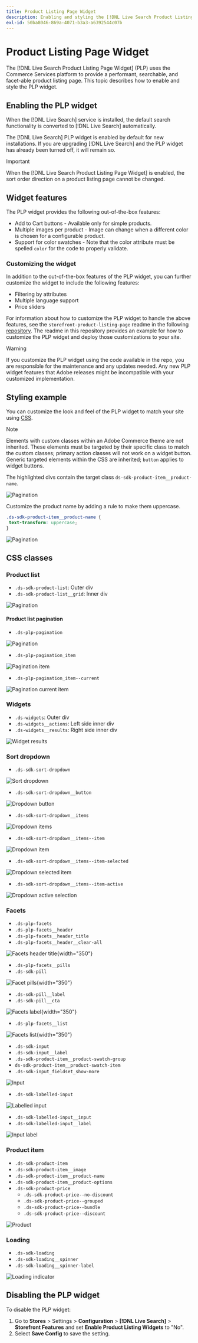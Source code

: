 ```yaml
---
title: Product Listing Page Widget
description: Enabling and styling the [!DNL Live Search Product Listing Page Widget]
exl-id: 50ba8046-869a-4071-b3a3-a6392544c07b
---
```

# Product Listing Page Widget

The [!DNL Live Search Product Listing Page Widget] (PLP) uses the Commerce Services platform to provide a performant, searchable, and facet-able product listing page. This topic describes how to enable and style the PLP widget.

## Enabling the PLP widget

When the [!DNL Live Search] service is installed, the default search functionality is converted to [!DNL Live Search] automatically.

The [!DNL Live Search] PLP widget is enabled by default for new installations. If you are upgrading [!DNL Live Search] and the PLP widget has already been turned off, it will remain so.

>[!IMPORTANT]
>
>When the [!DNL Live Search Product Listing Page Widget] is enabled, the sort order direction on a product listing page cannot be changed.

## Widget features

The PLP widget provides the following out-of-the-box features:

- Add to Cart buttons - Available only for simple products.
- Multiple images per product - Image can change when a different color is chosen for a configurable product.
- Support for color swatches - Note that the color attribute must be spelled `color` for the code to properly validate.

### Customizing the widget

In addition to the out-of-the-box features of the PLP widget, you can further customize the widget to include the following features:

- Filtering by attributes
- Multiple language support
- Price sliders

For information about how to customize the PLP widget to handle the above features, see the `storefront-product-listing-page` readme in the following [repository](https://github.com/adobe/storefront-product-listing-page/). The readme in this repository provides an example for how to customize the PLP widget and deploy those customizations to your site.

>[!WARNING]
>
>If you customize the PLP widget using the code available in the repo, you are responsible for the maintenance and any updates needed. Any new PLP widget features that Adobe releases might be incompatible with your customized implementation.

## Styling example

You can customize the look and feel of the PLP widget to match your site using [CSS](https://developer.adobe.com/commerce/frontend-core/guide/css/).

>[!NOTE]
>
>Elements with custom classes within an Adobe Commerce theme are not inherited. These elements must be targeted by their specific class to match the custom classes; primary action classes will not work on a widget button. Generic targeted elements within the CSS are inherited; `button` applies to widget buttons.

The highlighted divs contain the target class `ds-sdk-product-item__product-name`. 

![Pagination](assets/plp-css-example.png)

Customize the product name by adding a rule to make them uppercase.

```css
.ds-sdk-product-item__product-name {
 text-transform: uppercase;
}
```

![Pagination](assets/plp-css-example-after.png)

## CSS classes

### Product list

- `.ds-sdk-product-list`: Outer div
- `.ds-sdk-product-list__grid`: Inner div

![Pagination](assets/plp-css-product-list.png)

#### Product list pagination

- `.ds-plp-pagination`

![Pagination](assets/plp-css-pagination.png)

- `.ds-plp-pagination_item`

![Pagination item](assets/plp-css-pagination-item.png)

- `.ds-plp-pagination_item--current`

![Pagination current item](assets/plp-css-pagination-item-current.png)

### Widgets

- `.ds-widgets`: Outer div
- `.ds-widgets__actions`: Left side inner div
- `.ds-widgets__results`: Right side inner div

![Widget results](assets/plp-css-widgets.png)

### Sort dropdown

- `.ds-sdk-sort-dropdown`

![Sort dropdown](assets/plp-css-dropdown.png)

- `.ds-sdk-sort-dropdown__button`

![Dropdown button](assets/plp-css-dropdown-button.png)

- `.ds-sdk-sort-dropdown__items`

![Dropdown items](assets/plp-css-dropdown-items.png)

- `.ds-sdk-sort-dropdown__items--item`

![Dropdown item](assets/plp-css-dropdown-item.png)

- `.ds-sdk-sort-dropdown__items--item-selected`

![Dropdown selected item](assets/plp-css-dropdown-selected.png)

- `.ds-sdk-sort-dropdown__items--item-active`

![Dropdown active selection](assets/plp-css-dropdown-active.png)

### Facets

- `.ds-plp-facets`
- `.ds-plp-facets__header`
- `.ds-plp-facets__header_title`
- `.ds-plp-facets__header__clear-all`

![Facets header title](assets/plp-css-facets-title-clear.png){width="350"}

- `.ds-plp-facets__pills`
- `.ds-sdk-pill`

![Facet pills](assets/plp-css-facets-pill.png){width="350"}

- `.ds-sdk-pill__label`
- `.ds-sdk-pill__cta`

![Facets label](assets/plp-css-pill-label-cta.png){width="350"}

- `.ds-plp-facets__list`

![Facets list](assets/plp-css-facets-list.png){width="350"}

- `.ds-sdk-input`
- `.ds-sdk-input__label`
- `.ds-sdk-product-item__product-swatch-group`
- `ds-sdk-product-item__product-swatch-item`
- `.ds-sdk-input_fieldset_show-more`

![Input](assets/plp-css-sdk-input.png)

- `.ds-sdk-labelled-input`

![Labelled input](assets/plp-css-labelled-input.png)

- `.ds-sdk-labelled-input__input`
- `.ds-sdk-labelled-input__label`

![Input label](assets/plp-css-labelled-input-label.png)

### Product item

- `.ds-sdk-product-item`
- `.ds-sdk-product-item__image`
- `.ds-sdk-product-item__product-name`
- `.ds-sdk-product-item__product-options`
- `.ds-sdk-product-price` 
    - `.ds-sdk-product-price--no-discount`
    - `.ds-sdk-product-price--grouped`
    - `.ds-sdk-product-price--bundle`
    - `.ds-sdk-product-price--discount`

![Product](assets/plp-css-product.png)

### Loading

- `.ds-sdk-loading`
- `.ds-sdk-loading__spinner`
- `.ds-sdk-loading__spinner-label`

![Loading indicator](assets/plp-css-loading.png)

## Disabling the PLP widget

To disable the PLP widget:

1. Go to **Stores** > Settings > **Configuration** > **[!DNL Live Search]** > **Storefront Features** and set **Enable Product Listing Widgets** to "No".
1. Select **Save Config** to save the setting.
